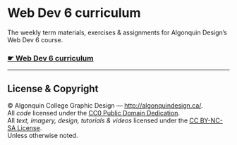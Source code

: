 # Web Dev 6 curriculum

The weekly term materials, exercises & assignments for Algonquin Design’s Web Dev 6 course.

### [☛ Web Dev 6 curriculum](https://learn-the-web.algonquindesign.ca/courses/web-dev-6/)

---

## License & Copyright

© Algonquin College Graphic Design — <http://algonquindesign.ca/>.<br>
All *code* licensed under the [CC0 Public Domain Dedication](https://creativecommons.org/publicdomain/zero/1.0/).<br>
All *text, imagery, design, tutorials & videos* licensed under the [CC BY-NC-SA License](http://creativecommons.org/licenses/by-nc-sa/4.0/).<br>
Unless otherwise noted.
